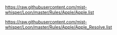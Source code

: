 https://raw.githubusercontent.com/mist-whisper/Loon/master/Rules/Apple/Apple.list

https://raw.githubusercontent.com/mist-whisper/Loon/master/Rules/Apple/Apple_Resolve.list
